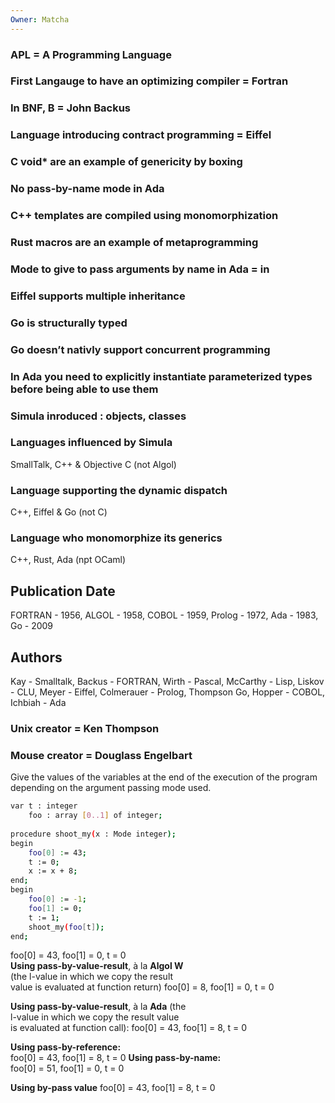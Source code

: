 ```yaml
---
Owner: Matcha
---
```

### APL = A Programming Language
### First Langauge to have an optimizing compiler = Fortran
### In BNF, B = John Backus
### Language introducing contract programming = Eiffel
### C void* are an example of genericity by boxing
### No pass-by-name mode in Ada
### C++ templates are compiled using monomorphization
### Rust macros are an example of metaprogramming
### Mode to give to pass arguments by name in Ada = in
### Eiffel supports multiple inheritance
### Go is structurally typed
### Go doesn’t nativly support concurrent programming
### In Ada you need to explicitly instantiate parameterized types before being able to use them
  
### Simula inroduced : objects, classes
### Languages influenced by Simula
SmallTalk, C++ & Objective C (not Algol)
### Language supporting the dynamic dispatch
C++, Eiffel & Go (not C)
### Language who monomorphize its generics
C++, Rust, Ada (npt OCaml)
  
## Publication Date
FORTRAN - 1956, ALGOL - 1958, COBOL - 1959, Prolog - 1972, Ada - 1983, Go - 2009
## Authors
Kay - Smalltalk, Backus - FORTRAN, Wirth - Pascal, McCarthy - Lisp, Liskov - CLU, Meyer - Eiffel, Colmerauer - Prolog, Thompson Go, Hopper - COBOL, Ichbiah - Ada
### Unix creator = Ken Thompson
### Mouse creator = Douglass Engelbart
  
  
Give the values of the variables at the end of the execution of the program depending on the argument passing mode used.
```Bash
var t : integer
	foo : array [0..1] of integer;
	
procedure shoot_my(x : Mode integer);
begin
	foo[0] := 43;
	t := 0;
	x := x + 8;
end;
begin
	foo[0] := -1;
	foo[1] := 0;
	t := 1;
	shoot_my(foo[t]);
end;
```
foo[0] = 43, foo[1] = 0, t = 0  
**Using pass-by-value-result**, à la **Algol W**  
(the l-value in which we copy the result  
value is evaluated at function return)
foo[0] = 8, foo[1] = 0, t = 0
  
**Using pass-by-value-result**, à la **Ada** (the  
l-value in which we copy the result value  
is evaluated at function call):
foo[0] = 43, foo[1] = 8, t = 0
  
**Using pass-by-reference:**  
foo[0] = 43, foo[1] = 8, t = 0
**Using pass-by-name:**  
foo[0] = 51, foo[1] = 0, t = 0
  
**Using by-pass value**
foo[0] = 43, foo[1] = 8, t = 0